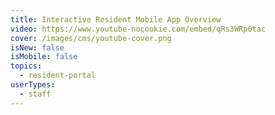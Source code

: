 ```yaml
---
title: Interactive Resident Mobile App Overview
video: https://www.youtube-nocookie.com/embed/qRs3WRp0tac
cover: /images/cms/youtube-cover.png
isNew: false
isMobile: false
topics:
  - resident-portal
userTypes:
  - staff
---
```


